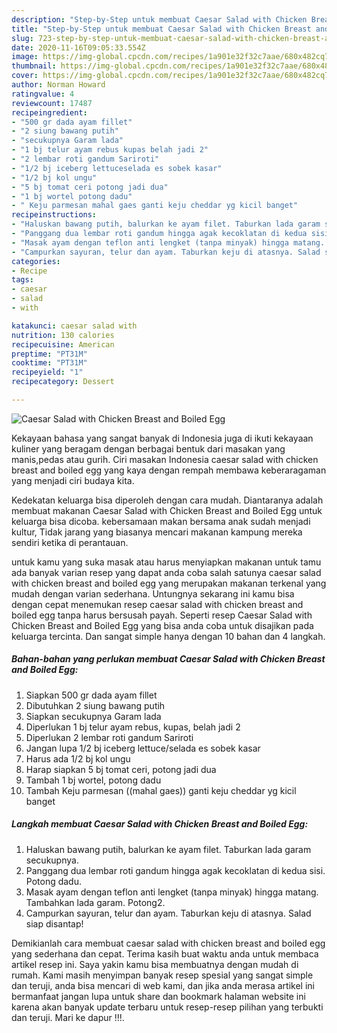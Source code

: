 ```yaml
---
description: "Step-by-Step untuk membuat Caesar Salad with Chicken Breast and Boiled Egg Favorite"
title: "Step-by-Step untuk membuat Caesar Salad with Chicken Breast and Boiled Egg Favorite"
slug: 723-step-by-step-untuk-membuat-caesar-salad-with-chicken-breast-and-boiled-egg-favorite
date: 2020-11-16T09:05:33.554Z
image: https://img-global.cpcdn.com/recipes/1a901e32f32c7aae/680x482cq70/caesar-salad-with-chicken-breast-and-boiled-egg-foto-resep-utama.jpg
thumbnail: https://img-global.cpcdn.com/recipes/1a901e32f32c7aae/680x482cq70/caesar-salad-with-chicken-breast-and-boiled-egg-foto-resep-utama.jpg
cover: https://img-global.cpcdn.com/recipes/1a901e32f32c7aae/680x482cq70/caesar-salad-with-chicken-breast-and-boiled-egg-foto-resep-utama.jpg
author: Norman Howard
ratingvalue: 4
reviewcount: 17487
recipeingredient:
- "500 gr dada ayam fillet"
- "2 siung bawang putih"
- "secukupnya Garam lada"
- "1 bj telur ayam rebus kupas belah jadi 2"
- "2 lembar roti gandum Sariroti"
- "1/2 bj iceberg lettuceselada es sobek kasar"
- "1/2 bj kol ungu"
- "5 bj tomat ceri potong jadi dua"
- "1 bj wortel potong dadu"
- " Keju parmesan mahal gaes ganti keju cheddar yg kicil banget"
recipeinstructions:
- "Haluskan bawang putih, balurkan ke ayam filet. Taburkan lada garam secukupnya."
- "Panggang dua lembar roti gandum hingga agak kecoklatan di kedua sisi. Potong dadu."
- "Masak ayam dengan teflon anti lengket (tanpa minyak) hingga matang. Tambahkan lada garam. Potong2."
- "Campurkan sayuran, telur dan ayam. Taburkan keju di atasnya. Salad siap disantap!"
categories:
- Recipe
tags:
- caesar
- salad
- with

katakunci: caesar salad with 
nutrition: 130 calories
recipecuisine: American
preptime: "PT31M"
cooktime: "PT31M"
recipeyield: "1"
recipecategory: Dessert

---
```



![Caesar Salad with Chicken Breast and Boiled Egg](https://img-global.cpcdn.com/recipes/1a901e32f32c7aae/680x482cq70/caesar-salad-with-chicken-breast-and-boiled-egg-foto-resep-utama.jpg)

Kekayaan bahasa yang sangat banyak di Indonesia juga di ikuti kekayaan kuliner yang beragam dengan berbagai bentuk dari masakan yang manis,pedas atau gurih. Ciri masakan Indonesia caesar salad with chicken breast and boiled egg yang kaya dengan rempah membawa keberaragaman yang menjadi ciri budaya kita.


Kedekatan keluarga bisa diperoleh dengan cara mudah. Diantaranya adalah membuat makanan Caesar Salad with Chicken Breast and Boiled Egg untuk keluarga bisa dicoba. kebersamaan makan bersama anak sudah menjadi kultur, Tidak jarang yang biasanya mencari makanan kampung mereka sendiri ketika di perantauan.



untuk kamu yang suka masak atau harus menyiapkan makanan untuk tamu ada banyak varian resep yang dapat anda coba salah satunya caesar salad with chicken breast and boiled egg yang merupakan makanan terkenal yang mudah dengan varian sederhana. Untungnya sekarang ini kamu bisa dengan cepat menemukan resep caesar salad with chicken breast and boiled egg tanpa harus bersusah payah.
Seperti resep Caesar Salad with Chicken Breast and Boiled Egg yang bisa anda coba untuk disajikan pada keluarga tercinta. Dan sangat simple hanya dengan 10 bahan dan 4 langkah.


<!--inarticleads1-->

##### Bahan-bahan yang perlukan membuat Caesar Salad with Chicken Breast and Boiled Egg:

1. Siapkan 500 gr dada ayam fillet
1. Dibutuhkan 2 siung bawang putih
1. Siapkan secukupnya Garam lada
1. Diperlukan 1 bj telur ayam rebus, kupas, belah jadi 2
1. Diperlukan 2 lembar roti gandum Sariroti
1. Jangan lupa 1/2 bj iceberg lettuce/selada es sobek kasar
1. Harus ada 1/2 bj kol ungu
1. Harap siapkan 5 bj tomat ceri, potong jadi dua
1. Tambah 1 bj wortel, potong dadu
1. Tambah  Keju parmesan ((mahal gaes)) ganti keju cheddar yg kicil banget




<!--inarticleads2-->

##### Langkah membuat  Caesar Salad with Chicken Breast and Boiled Egg:

1. Haluskan bawang putih, balurkan ke ayam filet. Taburkan lada garam secukupnya.
1. Panggang dua lembar roti gandum hingga agak kecoklatan di kedua sisi. Potong dadu.
1. Masak ayam dengan teflon anti lengket (tanpa minyak) hingga matang. Tambahkan lada garam. Potong2.
1. Campurkan sayuran, telur dan ayam. Taburkan keju di atasnya. Salad siap disantap!




Demikianlah cara membuat caesar salad with chicken breast and boiled egg yang sederhana dan cepat. Terima kasih buat waktu anda untuk membaca artikel resep ini. Saya yakin kamu bisa membuatnya dengan mudah di rumah. Kami masih menyimpan banyak resep spesial yang sangat simple dan teruji, anda bisa mencari di web kami, dan jika anda merasa artikel ini bermanfaat jangan lupa untuk share dan bookmark halaman website ini karena akan banyak update terbaru untuk resep-resep pilihan yang terbukti dan teruji. Mari ke dapur !!!. 
